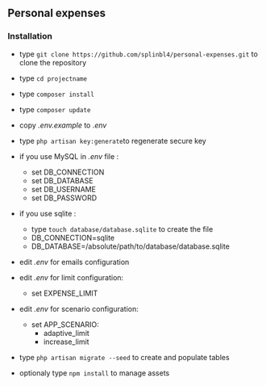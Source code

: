 ## Personal expenses

### Installation ### 
* type `git clone https://github.com/splinbl4/personal-expenses.git` to clone the repository 
* type `cd projectname`
* type `composer install`
* type `composer update`
* copy *.env.example* to *.env*
* type `php artisan key:generate`to regenerate secure key
* if you use MySQL in *.env* file :
   * set DB_CONNECTION
   * set DB_DATABASE
   * set DB_USERNAME
   * set DB_PASSWORD
* if you use sqlite :
   * type `touch database/database.sqlite` to create the file
   * DB_CONNECTION=sqlite
   * DB_DATABASE=/absolute/path/to/database/database.sqlite
* edit *.env* for emails configuration
* edit *.env* for limit configuration:
    * set EXPENSE_LIMIT
* edit *.env* for scenario configuration:
    * set APP_SCENARIO:
        * adaptive_limit
        * increase_limit     
* type `php artisan migrate --seed` to create and populate tables
  
* optionaly type `npm install` to manage assets